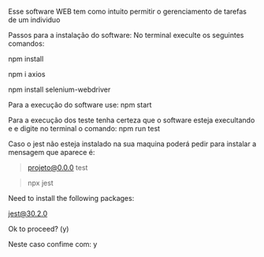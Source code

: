 Esse software WEB tem como intuito permitir o gerenciamento de tarefas de um individuo

Passos para a instalação do software:
No terminal execulte os seguintes comandos: 

npm install

npm i axios

npm install selenium-webdriver

Para a execução do software use: npm start

Para a execução dos teste tenha certeza que o software esteja execultando e e digite no terminal o comando: npm run test

Caso o jest não esteja instalado na sua maquina poderá pedir para instalar a mensagem que aparece é: 

> projeto@0.0.0 test

> npx jest

Need to install the following packages:

jest@30.2.0

Ok to proceed? (y)

Neste caso confime com: y